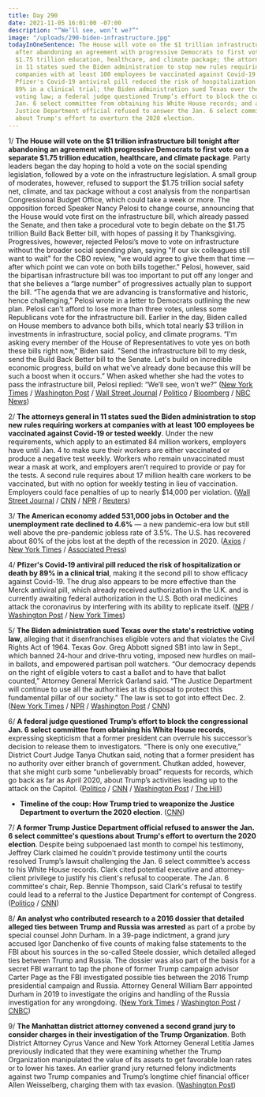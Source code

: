 ```yaml
---
title: Day 290
date: 2021-11-05 16:01:00 -07:00
description: "“We’ll see, won’t we?”"
image: "/uploads/290-biden-infrastructure.jpg"
todayInOneSentence: The House will vote on the $1 trillion infrastructure bill tonight
  after abandoning an agreement with progressive Democrats to first vote on a separate
  $1.75 trillion education, healthcare, and climate package; the attorneys general
  in 11 states sued the Biden administration to stop new rules requiring workers at
  companies with at least 100 employees be vaccinated against Covid-19 or tested weekly;
  Pfizer's Covid-19 antiviral pill reduced the risk of hospitalization or death by
  89% in a clinical trial; the Biden administration sued Texas over the state's restrictive
  voting law; a federal judge questioned Trump’s effort to block the congressional
  Jan. 6 select committee from obtaining his White House records; and a former Trump
  Justice Department official refused to answer the Jan. 6 select committee's questions
  about Trump's effort to overturn the 2020 election.
---
```


1/ **The House will vote on the $1 trillion infrastructure bill tonight after abandoning an agreement with progressive Democrats to first vote on a separate $1.75 trillion education, healthcare, and climate package**. Party leaders began the day hoping to hold a vote on the social spending legislation, followed by a vote on the infrastructure legislation. A small group of moderates, however, refused to support the $1.75 trillion social safety net, climate, and tax package without a cost analysis from the nonpartisan Congressional Budget Office, which could take a week or more. The opposition forced Speaker Nancy Pelosi to change course, announcing that the House would vote first on the infrastructure bill, which already passed the Senate, and then take a procedural vote to begin debate on the $1.75 trillion Build Back Better bill, with hopes of passing it by Thanksgiving. Progressives, however, rejected Pelosi’s move to vote on infrastructure without the broader social spending plan, saying "If our six colleagues still want to wait" for the CBO review, "we would agree to give them that time — after which point we can vote on both bills together." Pelosi, however, said the bipartisan infrastructure bill was too important to put off any longer and that she believes a “large number” of progressives actually plan to support the bill. “The agenda that we are advancing is transformative and historic, hence challenging,” Pelosi wrote in a letter to Democrats outlining the new plan. Pelosi can’t afford to lose more than three votes, unless some Republicans vote for the infrastructure bill. Earlier in the day, Biden called on House members to advance both bills, which total nearly $3 trillion in investments in infrastructure, social policy, and climate programs. “I'm asking every member of the House of Representatives to vote yes on both these bills right now," Biden said. "Send the infrastructure bill to my desk, send the Build Back Better bill to the Senate. Let's build on incredible economic progress, build on what we've already done because this will be such a boost when it occurs.” When asked whether she had the votes to pass the infrastructure bill, Pelosi replied: “We’ll see, won’t we?” ([New York Times](https://www.nytimes.com/live/2021/11/05/us/biden-spending-infrastructure-bill#pelosi-aims-to-hold-votes-on-the-social-policy-and-climate-plan-and-the-infrastructure-bill) / [Washington Post](https://www.washingtonpost.com/us-policy/2021/11/05/house-infrastructure-reconciliation-vote/) / [Wall Street Journal](https://www.wsj.com/articles/house-moves-toward-votes-on-infrastructure-budget-bills-11636120392?mod=hp_lead_pos2) / [Politico](https://www.politico.com/news/2021/11/05/house-democrats-infrastructure-vote-wait-megabill-519731) / [Bloomberg](https://www.bloomberg.com/news/articles/2021-11-05/house-to-vote-friday-on-infrastructure-bill-delay-biden-plan?sref=MIBMEEoj) / [NBC News](https://www.nbcnews.com/politics/congress/democrats-eye-friday-vote-biden-s-spending-bills-still-wrangling-n1283353))

2/ **The attorneys general in 11 states sued the Biden administration to stop new rules requiring workers at companies with at least 100 employees be vaccinated against Covid-19 or tested weekly**. Under the new requirements, which apply to an estimated 84 million workers, employers have until Jan. 4 to make sure their workers are either vaccinated or produce a negative test weekly. Workers who remain unvaccinated must wear a mask at work, and employers aren’t required to provide or pay for the tests. A second rule requires about 17 million health care workers to be vaccinated, but with no option for weekly testing in lieu of vaccination. Employers could face penalties of up to nearly $14,000 per violation. ([Wall Street Journal](https://www.wsj.com/articles/states-sue-to-stop-bidens-covid-19-vaccine-mandate-11636137439) / [CNN](https://www.cnn.com/2021/11/04/politics/vaccine-rule-large-employers-federal-contractors-health-care-workers/index.html) / [NPR](https://www.npr.org/2021/11/04/1048939858/osha-biden-vaccine-mandate-employers-100-workers) / [Reuters](https://www.reuters.com/business/healthcare-pharmaceuticals/bidens-vaccine-mandate-be-enforced-after-new-year-offering-us-companies-relief-2021-11-04/))

3/ **The American economy added 531,000 jobs in October and the unemployment rate declined to 4.6%** — a new pandemic-era low but still well above the pre-pandemic jobless rate of 3.5%. The U.S. has recovered about 80% of the jobs lost at the depth of the recession in 2020. ([Axios](https://www.axios.com/us-economy-october-jobs-3c360b93-dceb-48bc-9d71-253990c563ec.html) / [New York Times](https://www.nytimes.com/2021/11/05/business/economy/october-2021-jobs-report.html) / [Associated Press](https://apnews.com/article/coronavirus-pandemic-business-health-economy-unemployment-f14fb105865ba6b1a84b5f9277f0f99b))

4/ **Pfizer's Covid-19 antiviral pill reduced the risk of hospitalization or death by 89% in a clinical trial**, making it the second pill to show efficacy against Covid-19. The drug also appears to be more effective than the Merck antiviral pill, which already received authorization in the U.K. and is currently awaiting federal authorization in the U.S. Both oral medicines attack the coronavirus by interfering with its ability to replicate itself. ([NPR](https://www.npr.org/sections/coronavirus-live-updates/2021/11/05/1052679112/pfizer-covid-pill-treatment) / [Washington Post](https://www.washingtonpost.com/health/2021/11/05/pfizer-covid-pill/) / [New York Times](https://www.nytimes.com/2021/11/05/health/pfizer-covid-pill.html))

5/ **The Biden administration sued Texas over the state's restrictive voting law**, alleging that it disenfranchises eligible voters and that violates the Civil Rights Act of 1964. Texas Gov. Greg Abbott signed SB1 into law in Sept., which banned 24-hour and drive-thru voting, imposed new hurdles on mail-in ballots, and empowered partisan poll watchers. “Our democracy depends on the right of eligible voters to cast a ballot and to have that ballot counted,” Attorney General Merrick Garland said. “The Justice Department will continue to use all the authorities at its disposal to protect this fundamental pillar of our society.” The law is set to got into effect Dec. 2. ([New York Times](https://www.nytimes.com/2021/11/04/us/politics/texas-voting-restrictions-lawsuit.html) / [NPR](https://www.npr.org/2021/11/04/1052564177/the-biden-administration-is-suing-texas-over-its-new-voting-law) / [Washington Post](https://www.washingtonpost.com/politics/2021/11/04/justice-department-files-lawsuit-against-texass-new-voting-restrictions/) / [CNN](https://www.cnn.com/2021/11/04/politics/texas-voting-lawsuit/index.html))

6/ **A federal judge questioned Trump’s effort to block the congressional Jan. 6 select committee from obtaining his White House records**, expressing skepticism that a former president can overrule his successor’s decision to release them to investigators. “There is only one executive,” District Court Judge Tanya Chutkan said, noting that a former president has no authority over either branch of government. Chutkan added, however, that she might curb some “unbelievably broad” requests for records, which go back as far as April 2020, about Trump’s activities leading up to the attack on the Capitol. ([Politico](https://www.politico.com/news/2021/11/04/judge-trump-records-january-6-investigators-519542) / [CNN](https://www.cnn.com/2021/11/04/politics/trump-records-hearing-january-6/index.html) / [Washington Post](https://www.washingtonpost.com/local/legal-issues/trump-records-hearing-jan-6-committee/2021/11/04/4884a830-3d7f-11ec-bfad-8283439871ec_story.html) / [The Hill](https://thehill.com/regulation/court-battles/580089-judge-appears-skeptical-of-trumps-effort-to-shield-jan-6-docs?))

* **Timeline of the coup: How Trump tried to weaponize the Justice Department to overturn the 2020 election**. ([CNN](https://www.cnn.com/2021/11/05/politics/january-6-timeline-trump-coup/index.html))

7/ **A former Trump Justice Department official refused to answer the Jan. 6 select committee's questions about Trump's effort to overturn the 2020 election**. Despite being subpoenaed last month to compel his testimony, Jeffrey Clark claimed he couldn't provide testimony until the courts resolved Trump’s lawsuit challenging the Jan. 6 select committee’s access to his White House records. Clark cited potential executive and attorney-client privilege to justify his client's refusal to cooperate. The Jan. 6 committee's chair, Rep. Bennie Thompson, said Clark's refusal to testify could lead to a referral to the Justice Department for contempt of Congress. ([Politico](https://www.politico.com/news/2021/11/05/jeffrey-clark-doj-hill-deposition-519703) / [CNN](https://www.cnn.com/2021/11/05/politics/jeffrey-clark-house-january-6/))

8/ **An analyst who contributed research to a 2016 dossier that detailed alleged ties between Trump and Russia was arrested** as part of a probe by special counsel John Durham. In a 39-page indictment, a grand jury accused Igor Danchenko of five counts of making false statements to the FBI about his sources in the so-called Steele dossier, which detailed alleged ties between Trump and Russia. The dossier was also part of the basis for a secret FBI warrant to tap the phone of former Trump campaign advisor Carter Page as the FBI investigated possible ties between the 2016 Trump presidential campaign and Russia. Attorney General William Barr appointed Durham in 2019 to investigate the origins and handling of the Russia investigation for any wrongdoing. ([New York Times](https://www.nytimes.com/2021/11/04/us/politics/igor-danchenko-arrested-steele-dossier.html) / [Washington Post](https://www.washingtonpost.com/national-security/steele-dossier-arrest-danchenko-trump-durham/2021/11/04/7e76b9ae-3d77-11ec-8ee9-4f14a26749d1_story.html) / [CNBC](https://www.cnbc.com/2021/11/04/durham-probe-analyst-tied-to-christopher-steele-trump-russia-dossier-arrested.html))

9/ **The Manhattan district attorney convened a second grand jury to consider charges in their investigation of the Trump Organization**. Both District Attorney Cyrus Vance and New York Attorney General Letitia James previously indicated that they were examining whether the Trump Organization manipulated the value of its assets to get favorable loan rates or to lower his taxes. An earlier grand jury returned felony indictments against two Trump companies and Trump’s longtime chief financial officer Allen Weisselberg, charging them with tax evasion. ([Washington Post](https://www.washingtonpost.com/politics/manhattan-da-convenes-new-grand-jury-in-trump-case-to-weigh-potential-charges/2021/11/04/79549fe0-3d8b-11ec-a493-51b0252dea0c_story.html))